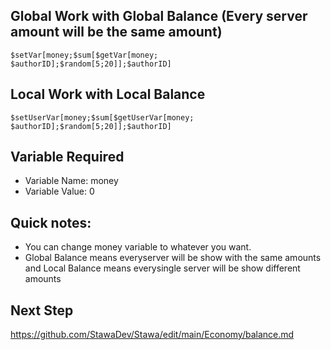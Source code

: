## Global Work with Global Balance (Every server amount will be the same amount)

```
$setVar[money;$sum[$getVar[money;
$authorID];$random[5;20]];$authorID]
```

## Local Work with Local Balance

```
$setUserVar[money;$sum[$getUserVar[money;
$authorID];$random[5;20]];$authorID]
```
## Variable Required
- Variable Name: money
- Variable Value: 0

## Quick notes:

- You can change money variable to whatever you want.
- Global Balance means everyserver will be show with the same amounts and Local Balance means everysingle server will be show different amounts

## Next Step
https://github.com/StawaDev/Stawa/edit/main/Economy/balance.md
